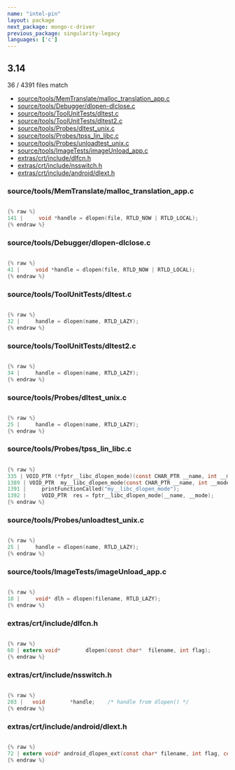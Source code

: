 ```yaml
---
name: "intel-pin"
layout: package
next_package: mongo-c-driver
previous_package: singularity-legacy
languages: ['c']
---
```

## 3.14
36 / 4391 files match

 - [source/tools/MemTranslate/malloc_translation_app.c](#sourcetoolsmemtranslatemalloc_translation_appc)
 - [source/tools/Debugger/dlopen-dlclose.c](#sourcetoolsdebuggerdlopen-dlclosec)
 - [source/tools/ToolUnitTests/dltest.c](#sourcetoolstoolunittestsdltestc)
 - [source/tools/ToolUnitTests/dltest2.c](#sourcetoolstoolunittestsdltest2c)
 - [source/tools/Probes/dltest_unix.c](#sourcetoolsprobesdltest_unixc)
 - [source/tools/Probes/tpss_lin_libc.c](#sourcetoolsprobestpss_lin_libcc)
 - [source/tools/Probes/unloadtest_unix.c](#sourcetoolsprobesunloadtest_unixc)
 - [source/tools/ImageTests/imageUnload_app.c](#sourcetoolsimagetestsimageunload_appc)
 - [extras/crt/include/dlfcn.h](#extrascrtincludedlfcnh)
 - [extras/crt/include/nsswitch.h](#extrascrtincludensswitchh)
 - [extras/crt/include/android/dlext.h](#extrascrtincludeandroiddlexth)

### source/tools/MemTranslate/malloc_translation_app.c

```c

{% raw %}
141 |     void *handle = dlopen(file, RTLD_NOW | RTLD_LOCAL);
{% endraw %}

```
### source/tools/Debugger/dlopen-dlclose.c

```c

{% raw %}
41 |     void *handle = dlopen(file, RTLD_NOW | RTLD_LOCAL);
{% endraw %}

```
### source/tools/ToolUnitTests/dltest.c

```c

{% raw %}
32 |     handle = dlopen(name, RTLD_LAZY);
{% endraw %}

```
### source/tools/ToolUnitTests/dltest2.c

```c

{% raw %}
34 |     handle = dlopen(name, RTLD_LAZY);
{% endraw %}

```
### source/tools/Probes/dltest_unix.c

```c

{% raw %}
25 |     handle = dlopen(name, RTLD_LAZY);
{% endraw %}

```
### source/tools/Probes/tpss_lin_libc.c

```c

{% raw %}
335 | VOID_PTR (*fptr__libc_dlopen_mode)(const CHAR_PTR __name, int __mode);
1389 | VOID_PTR  my__libc_dlopen_mode(const CHAR_PTR __name, int __mode) 
1391 |     printFunctionCalled("my__libc_dlopen_mode");
1392 |     VOID_PTR  res = fptr__libc_dlopen_mode(__name, __mode);
{% endraw %}

```
### source/tools/Probes/unloadtest_unix.c

```c

{% raw %}
25 |     handle = dlopen(name, RTLD_LAZY);
{% endraw %}

```
### source/tools/ImageTests/imageUnload_app.c

```c

{% raw %}
18 |     void* dlh = dlopen(filename, RTLD_LAZY);
{% endraw %}

```
### extras/crt/include/dlfcn.h

```c

{% raw %}
60 | extern void*        dlopen(const char*  filename, int flag);
{% endraw %}

```
### extras/crt/include/nsswitch.h

```c

{% raw %}
203 | 	void		*handle;	/* handle from dlopen() */
{% endraw %}

```
### extras/crt/include/android/dlext.h

```c

{% raw %}
72 | extern void* android_dlopen_ext(const char* filename, int flag, const android_dlextinfo* extinfo);
{% endraw %}

```